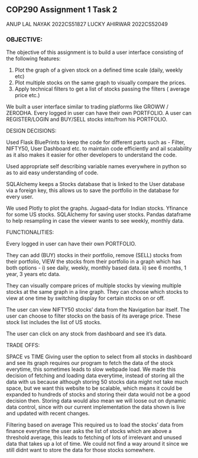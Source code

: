 ## COP290 Assignment 1 Task 2

ANUP LAL NAYAK 2022CS51827
LUCKY AHIRWAR 2022CS52049

### OBJECTIVE:

The objective of this assignment is to build a user interface consisting of the following features:
1. Plot the graph of a given stock on a defined time scale (daily, weekly etc)
2. Plot multiple stocks on the same graph to visually compare the prices.
3. Apply technical filters to get a list of stocks passing the filters ( average
price etc.)

We built a user interface similar to trading platforms like GROWW / ZERODHA.
Every logged in user can have their own PORTFOLIO.
A user can REGISTER/LOGIN and BUY/SELL stocks into/from his PORTFOLIO.

DESIGN DECISIONS:

Used Flask BluePrints to keep the code for different parts such as - Filter, NIFTY50, User Dashboard etc. to maintain code efficiently and ail scalability as it also makes it easier for other developers to understand the code.

Used appropriate self describing variable names everywhere in python so as to aid easy understanding of code.

SQLAlchemy keeps a Stocks database that is linked to the User database via a foreign key, this allows us to save the portfolio in the database for every user.

We used 
Plotly to plot the graphs.
Jugaad-data for Indian stocks.
Yfinance for some US stocks.
SQLAlchemy for saving user stocks.
Pandas dataframe to help resampling in case the viewer wants to see weekly, monthly data.


FUNCTIONALITIES:

Every logged in user can have their own PORTFOLIO.

They can add (BUY) stocks in their portfolio, remove (SELL) stocks from their portfolio, VIEW the stocks from their portfolio in a graph which has both options -
i) see daily, weekly, monthly based data.
ii) see 6 months, 1 year, 3 years etc data.

They can visually compare prices of multiple stocks by viewing multiple stocks at the same graph in a line graph. They can choose which stocks to view at one time by switching display for certain stocks on or off.

The user can view NIFTY50 stocks’ data from the Navigation bar itself.
The user can choose to filter stocks on the basis of its average price.
These stock list includes the list of US stocks.

The user can click on any stock from dashboard and see it’s data.

TRADE OFFS:

SPACE vs TIME
Giving user the option to select from all stocks in dashboard and see its graph requires our program to fetch the data of the stock everytime, this sometimes leads to slow webpade load. We made this decision of fetching and loading data everytime, instead of storing all the data with us because although storing 50 stocks data might not take much space, but we want this website to be scalable, which means it could be expanded to hundreds of stocks and storing their data would not be a good decision then. Storing data would also mean we will loose out on dynamic data control, since with our current implementation the data shown is live and updated with recent changes.



Filtering based on average
This required us to load the stocks’ data from finance everytime the user asks the list of stocks which are above a threshold average, this leads to fetching of lots of irrelevant and unused data that takes up a lot of time. We could not find a way around it since we still didnt want to store the data for those stocks somewhere.
